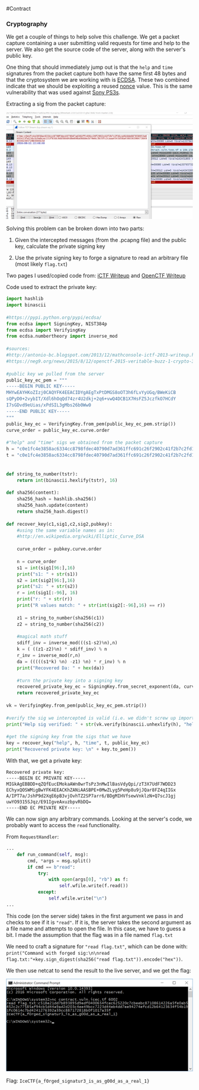 #Contract

### Cryptography

We get a couple of things to help solve this challenge. We get a packet capture containing a user submitting valid requests for time and help to the server. We also get the source code of the server, along with the server's public key.

One thing that should immediately jump out is that the `help` and `time` signatures from the packet capture both have the same first 48 bytes and that the cryptosystem we are working with is [ECDSA](https://en.wikipedia.org/wiki/Elliptic_Curve_Digital_Signature_Algorithm). These two combined indicate that we should be exploiting a reused [nonce](https://en.wikipedia.org/wiki/Cryptographic_nonce) value. This is the same vulnerability that was used against [Sony PS3s](https://www.schneier.com/blog/archives/2011/01/sony_ps3_securi.html).

Extracting a sig from the packet capture:

![](https://raw.githubusercontent.com/jonathanluck/ctfs/master/IceCTF2016/contract/contract_pcap.png)

Solving this problem can be broken down into two parts: 

1) Given the intercepted messages (from the .pcapng file) and the public key, calculate the private signing key

2) Use the private signing key to forge a signature to read an arbitrary file (most likely `flag.txt`)

Two pages I used/copied code from:
[iCTF Writeup](http://antonio-bc.blogspot.com/2013/12/mathconsole-ictf-2013-writeup.html) and [OpenCTF Writeup](https://neg9.org/news/2015/8/12/openctf-2015-veritable-buzz-1-crypto-300-writeup)

Code used to extract the private key:
```Python
import hashlib
import binascii

#https://pypi.python.org/pypi/ecdsa/
from ecdsa import SigningKey, NIST384p
from ecdsa import VerifyingKey
from ecdsa.numbertheory import inverse_mod

#sources:
#http://antonio-bc.blogspot.com/2013/12/mathconsole-ictf-2013-writeup.html
#https://neg9.org/news/2015/8/12/openctf-2015-veritable-buzz-1-crypto-300-writeup

#public key we pulled from the server
public_key_ec_pem = """
-----BEGIN PUBLIC KEY-----
MHYwEAYHKoZIzj0CAQYFK4EEACIDYgAEgTxPtDMGS8oOT3h6fLvYyUGq/BWeKiCB
sQPyD0+2vybIT/Xdl6hOqQd74zr4U2dkj+2q6+vwQ4DCB1X7HsFZ5JczfkO7HCdY
I7sGDvd9eUias/xPdSIL3gMbs26b0Ww0
-----END PUBLIC KEY-----
"""
public_key_ec = VerifyingKey.from_pem(public_key_ec_pem.strip())
curve_order = public_key_ec.curve.order

#"help" and "time" sigs we obtained from the packet capture
h = "c0e1fc4e3858ac6334cc8798fdec40790d7ad361ffc691c26f2902c41f2b7c2fd1ca916de687858953a6405423fe156cfd7287caf75247c9a32e52ab8260e7ff1e46e55594aea88731bee163035f9ee31f2c2965ac7b2cdfca6100d10ba23826"
t = "c0e1fc4e3858ac6334cc8798fdec40790d7ad361ffc691c26f2902c41f2b7c2fd1ca916de687858953a6405423fe156c0cbebcec222f83dc9dd5b0d4d8e698a08ddecb79e6c3b35fc2caaa4543d58a45603639647364983301565728b504015d"


def string_to_number(tstr):
    return int(binascii.hexlify(tstr), 16)
    
def sha256(content):
    sha256_hash = hashlib.sha256()
    sha256_hash.update(content)
    return sha256_hash.digest()

def recover_key(c1,sig1,c2,sig2,pubkey):
    #using the same variable names as in:
    #http://en.wikipedia.org/wiki/Elliptic_Curve_DSA

    curve_order = pubkey.curve.order

    n = curve_order
    s1 = int(sig1[96:],16)
    print("s1: " + str(s1))
    s2 = int(sig2[96:],16)
    print("s2: " + str(s2))
    r = int(sig1[:-96], 16)
    print("r: " + str(r))
    print("R values match: " + str(int(sig2[:-96],16) == r))

    z1 = string_to_number(sha256(c1))
    z2 = string_to_number(sha256(c2))

    #magical math stuff
    sdiff_inv = inverse_mod(((s1-s2)%n),n)
    k = ( ((z1-z2)%n) * sdiff_inv) % n
    r_inv = inverse_mod(r,n)
    da = (((((s1*k) %n) -z1) %n) * r_inv) % n
    print("Recovered Da: " + hex(da))

    #turn the private key into a signing key
    recovered_private_key_ec = SigningKey.from_secret_exponent(da, curve=NIST384p)
    return recovered_private_key_ec
        
vk = VerifyingKey.from_pem(public_key_ec_pem.strip())

#verify the sig we intercepted is valid (i.e. we didn't screw up importing the public key)
print("Help sig verified: " + str(vk.verify(binascii.unhexlify(h), "help", hashfunc=hashlib.sha256)))

#get the signing key from the sigs that we have
key = recover_key("help", h, "time", t, public_key_ec)
print("Recovered private key: \n" + key.to_pem())
```

With that, we get a private key:
```
Recovered private key: 
-----BEGIN EC PRIVATE KEY-----
MIGkAgEBBDD+qZQfEucEMokaAWn0wrTsPz3nMwIlBasVdyQpi/zT3X7UdF7WDD23
EChyxQOSWMigBwYFK4EEACKhZANiAASBPE+0MwZLyg5PeHp8u9jJQar8FZ4qIIGx
A/IPT7a/JshP9d2XqE6pB3vjOvhTZ2SP7arr6/BDgMIHVfsewVnklzN+Q7scJ1gj
uwYO9315SJqz/E91IgveAxuzbpvRbDQ=
-----END EC PRIVATE KEY-----
```

We can now sign any arbitrary commands. Looking at the server's code, we probably want to access the `read` functionality.

From `RequestHandler`:
```Python
...
    def run_command(self, msg):
        cmd, *args = msg.split()
        if cmd == b"read":
            try:
                with open(args[0], "rb") as f:
                    self.wfile.write(f.read())
            except:
                self.wfile.write("\n")
...
```
This code (on the server side) takes in the first argument we pass in and checks to see if it is `"read"`. If it is, the server takes the second argument as a file name and attempts to open the file. In this case, we have to guess a bit. I made the assumption that the flag was in a file named `flag.txt`

We need to craft a signature for `"read flag.txt"`, which can be done with: `print("Command with forged sig:\n\nread flag.txt:"+key.sign_digest(sha256("read flag.txt")).encode("hex"))`.

We then use netcat to send the result to the live server, and we get the flag:

![](https://raw.githubusercontent.com/jonathanluck/ctfs/master/IceCTF2016/contract/contract.png)

Flag: `IceCTF{a_f0rged_signatur3_is_as_g00d_as_a_real_1}`
